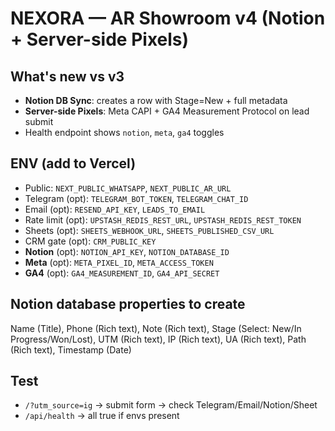 # NEXORA — AR Showroom v4 (Notion + Server-side Pixels)

## What's new vs v3
- **Notion DB Sync**: creates a row with Stage=New + full metadata
- **Server-side Pixels**: Meta CAPI + GA4 Measurement Protocol on lead submit
- Health endpoint shows `notion`, `meta`, `ga4` toggles

## ENV (add to Vercel)
- Public: `NEXT_PUBLIC_WHATSAPP`, `NEXT_PUBLIC_AR_URL`
- Telegram (opt): `TELEGRAM_BOT_TOKEN`, `TELEGRAM_CHAT_ID`
- Email (opt): `RESEND_API_KEY`, `LEADS_TO_EMAIL`
- Rate limit (opt): `UPSTASH_REDIS_REST_URL`, `UPSTASH_REDIS_REST_TOKEN`
- Sheets (opt): `SHEETS_WEBHOOK_URL`, `SHEETS_PUBLISHED_CSV_URL`
- CRM gate (opt): `CRM_PUBLIC_KEY`
- **Notion** (opt): `NOTION_API_KEY`, `NOTION_DATABASE_ID`
- **Meta** (opt): `META_PIXEL_ID`, `META_ACCESS_TOKEN`
- **GA4** (opt): `GA4_MEASUREMENT_ID`, `GA4_API_SECRET`

## Notion database properties to create
Name (Title), Phone (Rich text), Note (Rich text), Stage (Select: New/In Progress/Won/Lost),
UTM (Rich text), IP (Rich text), UA (Rich text), Path (Rich text), Timestamp (Date)

## Test
- `/?utm_source=ig` → submit form → check Telegram/Email/Notion/Sheet
- `/api/health` → all true if envs present
